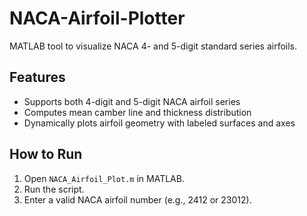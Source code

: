# NACA-Airfoil-Plotter
MATLAB tool to visualize NACA 4- and 5-digit standard series airfoils.

## Features
- Supports both 4-digit and 5-digit NACA airfoil series
- Computes mean camber line and thickness distribution
- Dynamically plots airfoil geometry with labeled surfaces and axes

## How to Run
1. Open `NACA_Airfoil_Plot.m` in MATLAB.
2. Run the script.
3. Enter a valid NACA airfoil number (e.g., 2412 or 23012).
